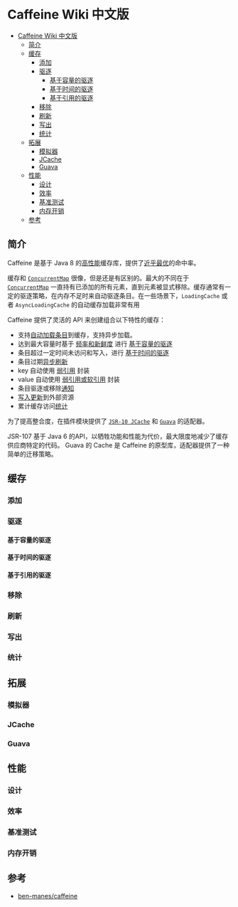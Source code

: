 # Caffeine Wiki 中文版

- [Caffeine Wiki 中文版](#caffeine-wiki-%e4%b8%ad%e6%96%87%e7%89%88)
  - [简介](#%e7%ae%80%e4%bb%8b)
  - [缓存](#%e7%bc%93%e5%ad%98)
    - [添加](#%e6%b7%bb%e5%8a%a0)
    - [驱逐](#%e9%a9%b1%e9%80%90)
      - [基于容量的驱逐](#%e5%9f%ba%e4%ba%8e%e5%ae%b9%e9%87%8f%e7%9a%84%e9%a9%b1%e9%80%90)
      - [基于时间的驱逐](#%e5%9f%ba%e4%ba%8e%e6%97%b6%e9%97%b4%e7%9a%84%e9%a9%b1%e9%80%90)
      - [基于引用的驱逐](#%e5%9f%ba%e4%ba%8e%e5%bc%95%e7%94%a8%e7%9a%84%e9%a9%b1%e9%80%90)
    - [移除](#%e7%a7%bb%e9%99%a4)
    - [刷新](#%e5%88%b7%e6%96%b0)
    - [写出](#%e5%86%99%e5%87%ba)
    - [统计](#%e7%bb%9f%e8%ae%a1)
  - [拓展](#%e6%8b%93%e5%b1%95)
    - [模拟器](#%e6%a8%a1%e6%8b%9f%e5%99%a8)
    - [JCache](#jcache)
    - [Guava](#guava)
  - [性能](#%e6%80%a7%e8%83%bd)
    - [设计](#%e8%ae%be%e8%ae%a1)
    - [效率](#%e6%95%88%e7%8e%87)
    - [基准测试](#%e5%9f%ba%e5%87%86%e6%b5%8b%e8%af%95)
    - [内存开销](#%e5%86%85%e5%ad%98%e5%bc%80%e9%94%80)
  - [参考](#%e5%8f%82%e8%80%83)

## 简介

Caffeine 是基于 Java 8 的[高性能]((#%e5%9f%ba%e5%87%86%e6%b5%8b%e8%af%95))缓存库，提供了[近乎最优](#%e6%95%88%e7%8e%87)的命中率。

缓存和 [`ConcurrentMap`][ConcurrentMap] 很像，但是还是有区别的。最大的不同在于 [`ConcurrentMap`][ConcurrentMap] 一直持有已添加的所有元素，直到元素被显式移除。缓存通常有一定的驱逐策略，在内存不足时来自动驱逐条目。在一些场景下，`LoadingCache` 或者 `AsyncLoadingCache` 的自动缓存加载非常有用

Caffeine 提供了灵活的 API 来创建组合以下特性的缓存：

- 支持[自动加载条目](#%e6%b7%bb%e5%8a%a0)到缓存，支持异步加载。
- 达到最大容量时基于 [频率和新鲜度](#%e6%95%88%e7%8e%87) 进行 [基于容量的驱逐](#%e5%9f%ba%e4%ba%8e%e5%ae%b9%e9%87%8f%e7%9a%84%e9%a9%b1%e9%80%90)
- 条目超过一定时间未访问和写入，进行 [基于时间的驱逐](#%e5%9f%ba%e4%ba%8e%e6%97%b6%e9%97%b4%e7%9a%84%e9%a9%b1%e9%80%90)
- 条目过期[异步刷新](#%e5%88%b7%e6%96%b0)
- key 自动使用 [弱引用](#%e5%9f%ba%e4%ba%8e%e5%bc%95%e7%94%a8%e7%9a%84%e9%a9%b1%e9%80%90) 封装
- value 自动使用 [弱引用或软引用](#%e5%9f%ba%e4%ba%8e%e5%bc%95%e7%94%a8%e7%9a%84%e9%a9%b1%e9%80%90) 封装
- 条目驱逐或移除[通知](#%e7%a7%bb%e9%99%a4)
- [写入更新](#%e5%86%99%e5%87%ba)到外部资源
- 累计缓存访问[统计](#%e7%bb%9f%e8%ae%a1)

为了提高整合度，在插件模块提供了 [`JSR-10 JCache`](#jcache) 和 [`Guava`](#guava) 的适配器。

JSR-107 基于 Java 6 的API，以牺牲功能和性能为代价，最大限度地减少了缓存供应商特定的代码。 Guava 的 Cache 是​​ Caffeine 的原型库，适配器提供了一种简单的迁移策略。

## 缓存

### 添加

### 驱逐

#### 基于容量的驱逐

#### 基于时间的驱逐

#### 基于引用的驱逐

### 移除

### 刷新

### 写出

### 统计

## 拓展

### 模拟器

### JCache

### Guava

## 性能

### 设计

### 效率

### 基准测试

### 内存开销

## 参考

- [ben-manes/caffeine][ben-manes/caffeine]

[ben-manes/caffeine]: https://github.com/ben-manes/caffeine/wiki
[ConcurrentMap]:https://docs.oracle.com/javase/8/docs/api/java/util/concurrent/ConcurrentMap.html
